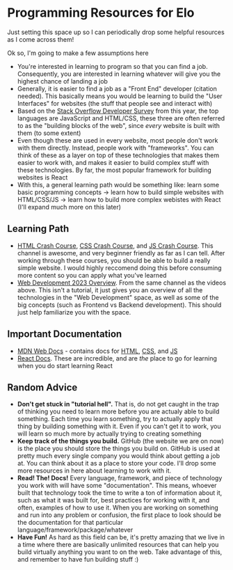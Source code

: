 # Programming Resources for Elo
Just setting this space up so I can periodically drop some helpful resources as I come across them!

Ok so, I'm going to make a few assumptions here
- You're interested in learning to program so that you can find a job. Consequently, you are interested in learning whatever will give you the highest chance of landing a job
- Generally, it is easier to find a job as a "Front End" developer (citation needed). This basically means you would be learning to build the "User Interfaces" for websites (the stuff that people see and interact with)
- Based on the [Stack Overflow Developer Survey](https://survey.stackoverflow.co/2023/#technology) from this year, the top languages are JavaScript and HTML/CSS, these three are often referred to as the "building blocks of the web", since _every_ website is built with them (to some extent)
- Even though these are used in every website, most people don't work with them directly. Instead, people work with "frameworks". You can think of these as a layer on top of these technologies that makes them easier to work with, and makes it easier to build complex stuff with these technologies. By far, the most popular framework for building websites is React
- With this, a general learning path would be something like: learn some basic programming concepts -> learn how to build simple websites with HTML/CSS/JS -> learn how to build more complex webistes with React (I'll expand much more on this later)


## Learning Path 
- [HTML Crash Course](https://www.youtube.com/watch?v=UB1O30fR-EE&t=2437s), [CSS Crash Course](https://www.youtube.com/watch?v=yfoY53QXEnI), and [JS Crash Course](https://www.youtube.com/watch?v=hdI2bqOjy3c). This channel is awesome, and very beginner friendly as far as I can tell. After working through these courses, you should be able to build a really simple website. I would highly reccomend doing this before consuming more content so you can apply what you've learned
- [Web Development 2023 Overview](https://www.youtube.com/watch?v=u72H_zZzkcw). From the same channel as the videos above. This isn't a tutorial, it just gives you an overview of all the technologies in the "Web Development" space, as well as some of the big concepts (such as Frontend vs Backend development). This should just help familiarize you with the space. 


## Important Documentation
- [MDN Web Docs](https://developer.mozilla.org/en-US/) - contains docs for [HTML](https://developer.mozilla.org/en-US/docs/Web/HTML), [CSS](https://developer.mozilla.org/en-US/docs/Web/CSS), and [JS](https://developer.mozilla.org/en-US/docs/Web/JavaScript)
- [React Docs](https://react.dev/). These are incredible, and are _the_ place to go for learning when you do start learning React

## Random Advice
- **Don't get stuck in "tutorial hell".** That is, do not get caught in the trap of thinking you need to learn more before you are actualy able to build something. Each time you learn something, try to actually apply that thing by building something with it. Even if you can't get it to work, you will learn so much more by actually trying to creating something
- **Keep track of the things you build.** GitHub (the website we are on now) is the place you should store the things you build on. GitHub is used at pretty much every single company you would think about getting a job at. You can think about it as a place to store your code. I'll drop some more resources in here about learning to work with it.
- **Read! The! Docs!** Every language, framework, and piece of technology you work with will have some "documentation". This means, whoever built that technology took the time to write a ton of information about it, such as what it was built for, best practices for working with it, and often, examples of how to use it. When you are working on something and run into any problem or confusion, the first place to look should be the documentation for that particular language/framework/package/whatever
- **Have Fun!** As hard as this field can be, it's pretty amazing that we live in a time where there are basically unlimited resources that can help you build virtually anything you want to on the web. Take advantage of this, and remember to have fun building stuff :) 
